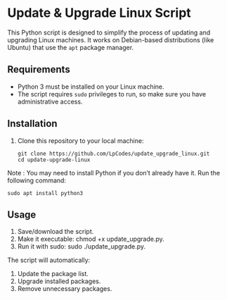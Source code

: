 # Update & Upgrade Linux Script

This Python script is designed to simplify the process of updating and upgrading Linux machines. It works on Debian-based distributions (like Ubuntu) that use the `apt` package manager.

## Requirements
- Python 3 must be installed on your Linux machine.
- The script requires `sudo` privileges to run, so make sure you have administrative access.

## Installation

1. Clone this repository to your local machine:
   ```
   git clone https://github.com/LpCodes/update_upgrade_linux.git
   cd update-upgrade-linux 

Note : You may need to install Python if you don’t already have it. Run the following command:

  ```sudo apt install python3 ```

## Usage

1. Save/download the script.
2. Make it executable: chmod +x update_upgrade.py.
3. Run it with sudo: sudo ./update_upgrade.py.

The script will automatically:

1. Update the package list.
2. Upgrade installed packages.
3. Remove unnecessary packages.
